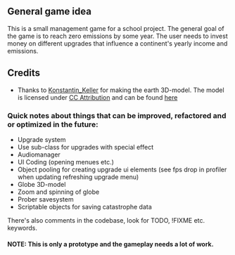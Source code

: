 ## General game idea
This is a small management game for a school project. 
The general goal of the game is to reach zero emissions by some year. The user needs to invest money on different upgrades that influence a continent's yearly income and emissions.

## Credits
* Thanks to [Konstantin_Keller](https://sketchfab.com/Konstantin_Keller) for making the earth 3D-model. The model is licensed under [CC Attribution](https://creativecommons.org/licenses/by/4.0/) and can be found [here](https://sketchfab.com/3d-models/low-poly-earth-c99483d5e2a94ca8b4f3579145584beb#download)

### Quick notes about things that can be improved, refactored and or optimized in the future:
* Upgrade system
* Use sub-class for upgrades with special effect
* Audiomanager
* UI Coding (opening menues etc.)
* Object pooling for creating upgrade ui elements (see fps drop in profiler when updating refreshing upgrade menu)
* Globe 3D-model
* Zoom and spinning of globe
* Prober savesystem
* Scriptable objects for saving catastrophe data

There's also comments in the codebase, look for TODO, !FIXME etc. keywords.

#### NOTE: This is only a prototype and the gameplay needs a lot of work.
